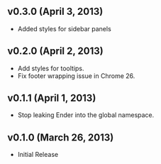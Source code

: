 ## v0.3.0 (April 3, 2013)
- Added styles for sidebar panels

## v0.2.0 (April 2, 2013)
- Add styles for tooltips.
- Fix footer wrapping issue in Chrome 26.

## v0.1.1 (April 1, 2013)
- Stop leaking Ender into the global namespace.

## v0.1.0 (March 26, 2013)
- Initial Release
